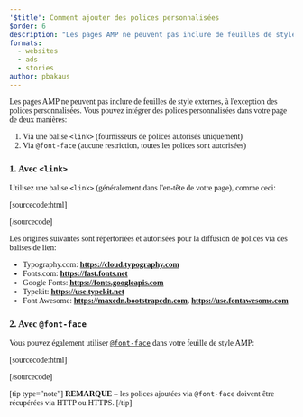```yaml
---
'$title': Comment ajouter des polices personnalisées
$order: 6
description: "Les pages AMP ne peuvent pas inclure de feuilles de style externes, à l'exception des polices personnalisées. Vous pouvez intégrer des polices personnalisées dans votre page de deux manières ..."
formats:
  - websites
  - ads
  - stories
author: pbakaus
---
```


Les pages AMP ne peuvent pas inclure de feuilles de style externes, à l'exception des polices personnalisées. Vous pouvez intégrer des polices personnalisées dans votre page de deux manières:

1. Via une balise `<link>` (fournisseurs de polices autorisés uniquement)
2. Via `@font-face` (aucune restriction, toutes les polices sont autorisées)

### 1. Avec `<link>`

Utilisez une balise `<link>` (généralement dans l'en-tête de votre page), comme ceci:

[sourcecode:html]

<link rel="stylesheet" href="https://fonts.googleapis.com/css?family=Tangerine">
[/sourcecode]

Les origines suivantes sont répertoriées et autorisées pour la diffusion de polices via des balises de lien:

- Typography.com: **https://cloud.typography.com**
- Fonts.com: **https://fast.fonts.net**
- Google Fonts: **https://fonts.googleapis.com**
- Typekit: **https://use.typekit.net**
- Font Awesome: **https://maxcdn.bootstrapcdn.com**, **https://use.fontawesome.com**

### 2. Avec `@font-face`

Vous pouvez également utiliser [`@font-face`](https://developer.mozilla.org/en-US/docs/Web/CSS/@font-face) dans votre feuille de style AMP:

[sourcecode:html]

<style amp-custom>
  @font-face {
    font-family: "Bitstream Vera Serif Bold";
    src: url("https://somedomain.org/VeraSeBd.ttf");
  }

  body {
    font-family: "Bitstream Vera Serif Bold", serif;
  }
</style>

[/sourcecode]

[tip type="note"] **REMARQUE –** les polices ajoutées via `@font-face` doivent être récupérées via HTTP ou HTTPS. [/tip]
